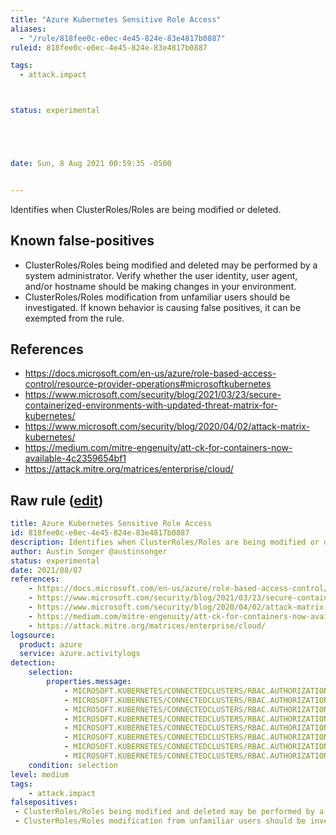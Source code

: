 ```yaml
---
title: "Azure Kubernetes Sensitive Role Access"
aliases:
  - "/rule/818fee0c-e0ec-4e45-824e-83e4817b0887"
ruleid: 818fee0c-e0ec-4e45-824e-83e4817b0887

tags:
  - attack.impact



status: experimental





date: Sun, 8 Aug 2021 00:59:35 -0500


---
```


Identifies when ClusterRoles/Roles are being modified or deleted.

<!--more-->


## Known false-positives

* ClusterRoles/Roles being modified and deleted may be performed by a system administrator. Verify whether the user identity, user agent, and/or hostname should be making changes in your environment.
* ClusterRoles/Roles modification from unfamiliar users should be investigated. If known behavior is causing false positives, it can be exempted from the rule.



## References

* https://docs.microsoft.com/en-us/azure/role-based-access-control/resource-provider-operations#microsoftkubernetes
* https://www.microsoft.com/security/blog/2021/03/23/secure-containerized-environments-with-updated-threat-matrix-for-kubernetes/
* https://www.microsoft.com/security/blog/2020/04/02/attack-matrix-kubernetes/
* https://medium.com/mitre-engenuity/att-ck-for-containers-now-available-4c2359654bf1
* https://attack.mitre.org/matrices/enterprise/cloud/


## Raw rule ([edit](https://github.com/SigmaHQ/sigma/edit/master/rules/cloud/azure/azure_kubernetes_role_access.yml))
```yaml
title: Azure Kubernetes Sensitive Role Access
id: 818fee0c-e0ec-4e45-824e-83e4817b0887
description: Identifies when ClusterRoles/Roles are being modified or deleted.
author: Austin Songer @austinsonger
status: experimental
date: 2021/08/07
references:
    - https://docs.microsoft.com/en-us/azure/role-based-access-control/resource-provider-operations#microsoftkubernetes
    - https://www.microsoft.com/security/blog/2021/03/23/secure-containerized-environments-with-updated-threat-matrix-for-kubernetes/
    - https://www.microsoft.com/security/blog/2020/04/02/attack-matrix-kubernetes/
    - https://medium.com/mitre-engenuity/att-ck-for-containers-now-available-4c2359654bf1
    - https://attack.mitre.org/matrices/enterprise/cloud/
logsource:
  product: azure
  service: azure.activitylogs
detection:
    selection:
        properties.message: 
            - MICROSOFT.KUBERNETES/CONNECTEDCLUSTERS/RBAC.AUTHORIZATION.K8S.IO/ROLES/WRITE
            - MICROSOFT.KUBERNETES/CONNECTEDCLUSTERS/RBAC.AUTHORIZATION.K8S.IO/ROLES/DELETE
            - MICROSOFT.KUBERNETES/CONNECTEDCLUSTERS/RBAC.AUTHORIZATION.K8S.IO/ROLES/BIND/ACTION
            - MICROSOFT.KUBERNETES/CONNECTEDCLUSTERS/RBAC.AUTHORIZATION.K8S.IO/ROLES/ESCALATE/ACTION
            - MICROSOFT.KUBERNETES/CONNECTEDCLUSTERS/RBAC.AUTHORIZATION.K8S.IO/CLUSTERROLES/WRITE
            - MICROSOFT.KUBERNETES/CONNECTEDCLUSTERS/RBAC.AUTHORIZATION.K8S.IO/CLUSTERROLES/DELETE
            - MICROSOFT.KUBERNETES/CONNECTEDCLUSTERS/RBAC.AUTHORIZATION.K8S.IO/CLUSTERROLES/BIND/ACTION
            - MICROSOFT.KUBERNETES/CONNECTEDCLUSTERS/RBAC.AUTHORIZATION.K8S.IO/CLUSTERROLES/ESCALATE/ACTION
    condition: selection
level: medium
tags:
    - attack.impact
falsepositives:
 - ClusterRoles/Roles being modified and deleted may be performed by a system administrator. Verify whether the user identity, user agent, and/or hostname should be making changes in your environment.
 - ClusterRoles/Roles modification from unfamiliar users should be investigated. If known behavior is causing false positives, it can be exempted from the rule.

```
